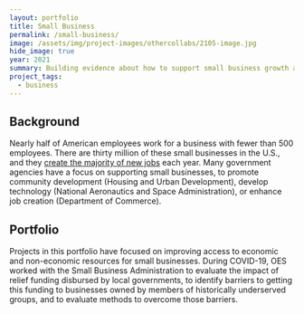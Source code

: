```yaml
---
layout: portfolio
title: Small Business
permalink: /small-business/
image: /assets/img/project-images/othercollabs/2105-image.jpg
hide_image: true
year: 2021
summary: Building evidence about how to support small business growth and success
project_tags:
  - business
---
```


## Background
Nearly half of American employees work for a business with fewer than 500 employees.  There are thirty million of these small businesses in the U.S., and they <a href="https://www.sba.gov/article/2016/jul/20/advocacy-releases-updated-faq">create the majority of new jobs</a> each year. Many government agencies have a focus on supporting small businesses, to promote community development (Housing and Urban Development), develop technology (National Aeronautics and Space Administration), or enhance job creation (Department of Commerce).


## Portfolio
Projects in this portfolio have focused on improving access to economic and non-economic resources for small businesses. During COVID-19, OES worked with the Small Business Administration to evaluate the impact of relief funding disbursed by local governments, to identify barriers to getting this funding to businesses owned by members of historically underserved groups, and to evaluate methods to overcome those barriers. 
